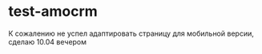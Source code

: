 # test-amocrm

К сожалению не успел адаптировать страницу для мобильной версии, сделаю 10.04 вечером
